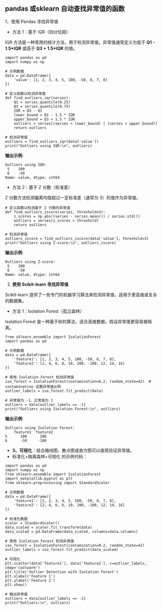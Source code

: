 ## pandas 或sklearn 自动查找异常值的函数

1、使用 Pandas 寻找异常值

* 方法 1：基于 IQR（四分位距）

IQR 方法是一种常用的统计方法，用于检测异常值。异常值通常定义为低于 **Q1 - 1.5\*IQR** 或高于 **Q3 + 1.5\*IQR** 的值。

```
import pandas as pd
import numpy as np

# 示例数据
data = pd.DataFrame({
    'value': [1, 2, 3, 4, 5, 100, -50, 6, 7, 8]
})

# 定义函数以检测异常值
def find_outliers_iqr(series):
    Q1 = series.quantile(0.25)
    Q3 = series.quantile(0.75)
    IQR = Q3 - Q1
    lower_bound = Q1 - 1.5 * IQR
    upper_bound = Q3 + 1.5 * IQR
    outliers = series[(series < lower_bound) | (series > upper_bound)]
    return outliers

# 检测异常值
outliers = find_outliers_iqr(data['value'])
print("Outliers using IQR:\n", outliers)
```

**输出示例**:

```
Outliers using IQR:
 5    100
 6    -50
Name: value, dtype: int64
```

* 方法 2：基于 Z 分数（标准差）

Z 分数方法检测偏离均值超过一定标准差（通常为 3）的值作为异常值。

```
# 定义函数以检测基于 Z 分数的异常值
def find_outliers_zscore(series, threshold=3):
    z_scores = np.abs((series - series.mean()) / series.std())
    outliers = series[z_scores > threshold]
    return outliers

# 检测异常值
outliers_zscore = find_outliers_zscore(data['value'], threshold=3)
print("Outliers using Z-score:\n", outliers_zscore)
```

**输出示例**:

```
Outliers using Z-score:
 5    100
 6    -50
Name: value, dtype: int64
```

2. **使用 Scikit-learn 寻找异常值**

Scikit-learn 提供了一些专门的机器学习算法来检测异常值，适用于更高维或复杂的数据集。

* 方法 1：Isolation Forest（孤立森林）

Isolation Forest 是一种基于树的算法，适合高维数据，假设异常值更容易被隔离。

```
from sklearn.ensemble import IsolationForest
import pandas as pd

# 示例数据
data = pd.DataFrame({
    'feature1': [1, 2, 3, 4, 5, 100, -50, 6, 7, 8],
    'feature2': [2, 4, 6, 8, 10, 200, -100, 12, 14, 16]
})

# 使用 Isolation Forest 检测异常值
iso_forest = IsolationForest(contamination=0.2, random_state=42)  # contamination 设置异常值比例
outlier_labels = iso_forest.fit_predict(data)

# 异常值为 -1，正常值为 1
outliers = data[outlier_labels == -1]
print("Outliers using Isolation Forest:\n", outliers)
```

**输出示例**:

```
Outliers using Isolation Forest:
    feature1  feature2
5      100      200
6      -50     -100
```

* **3、可视化**：结合箱线图、散点图或直方图可以直观验证异常值。
* 标准化+隔离森林+可视化 的示例代码：

```
import pandas as pd
import numpy as np
from sklearn.ensemble import IsolationForest
import matplotlib.pyplot as plt
from sklearn.preprocessing import StandardScaler

# 示例数据
data = pd.DataFrame({
    'feature1': [1, 2, 3, 4, 5, 100, -50, 6, 7, 8],
    'feature2': [2, 4, 6, 8, 10, 200, -100, 12, 14, 16]
})

# 标准化数据
scaler = StandardScaler()
data_scaled = scaler.fit_transform(data)
data_scaled = pd.DataFrame(data_scaled, columns=data.columns)

# 使用 Isolation Forest 检测异常值
iso_forest = IsolationForest(contamination=0.2, random_state=42)
outlier_labels = iso_forest.fit_predict(data_scaled)

# 可视化
plt.scatter(data['feature1'], data['feature2'], c=outlier_labels, cmap='coolwarm')
plt.title('Outlier Detection with Isolation Forest')
plt.xlabel('Feature 1')
plt.ylabel('Feature 2')
plt.show()

# 输出异常值
outliers = data[outlier_labels == -1]
print("Outliers:\n", outliers)
```
